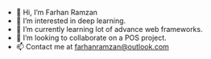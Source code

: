 - 👋 Hi, I’m Farhan Ramzan
- 👀 I’m interested in deep learning.
- 🌱 I’m currently learning lot of advance web frameworks.
- 💞️ I’m looking to collaborate on a POS project.
- 📫 Contact me at farhanramzan@outlook.com

<!---
frdevelopers/frdevelopers is a ✨ special ✨ repository because its `README.md` (this file) appears on your GitHub profile.
You can click the Preview link to take a look at your changes.
--->

